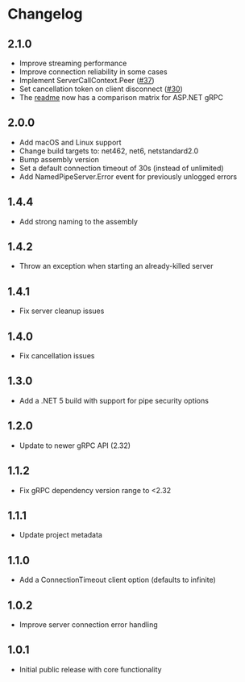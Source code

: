 # Changelog

## 2.1.0
- Improve streaming performance
- Improve connection reliability in some cases
- Implement ServerCallContext.Peer ([#37](https://github.com/cyanfish/grpc-dotnet-namedpipes/issues/37))
- Set cancellation token on client disconnect ([#30](https://github.com/cyanfish/grpc-dotnet-namedpipes/issues/30))
- The [readme](https://github.com/cyanfish/grpc-dotnet-namedpipes) now has a comparison matrix for ASP.NET gRPC

## 2.0.0
- Add macOS and Linux support
- Change build targets to: net462, net6, netstandard2.0
- Bump assembly version
- Set a default connection timeout of 30s (instead of unlimited)
- Add NamedPipeServer.Error event for previously unlogged errors

## 1.4.4
- Add strong naming to the assembly

## 1.4.2
- Throw an exception when starting an already-killed server

## 1.4.1
- Fix server cleanup issues

## 1.4.0
- Fix cancellation issues

## 1.3.0
- Add a .NET 5 build with support for pipe security options

## 1.2.0
- Update to newer gRPC API (2.32)

## 1.1.2
- Fix gRPC dependency version range to &lt;2.32

## 1.1.1
- Update project metadata

## 1.1.0
- Add a ConnectionTimeout client option (defaults to infinite)

## 1.0.2
- Improve server connection error handling

## 1.0.1
- Initial public release with core functionality
